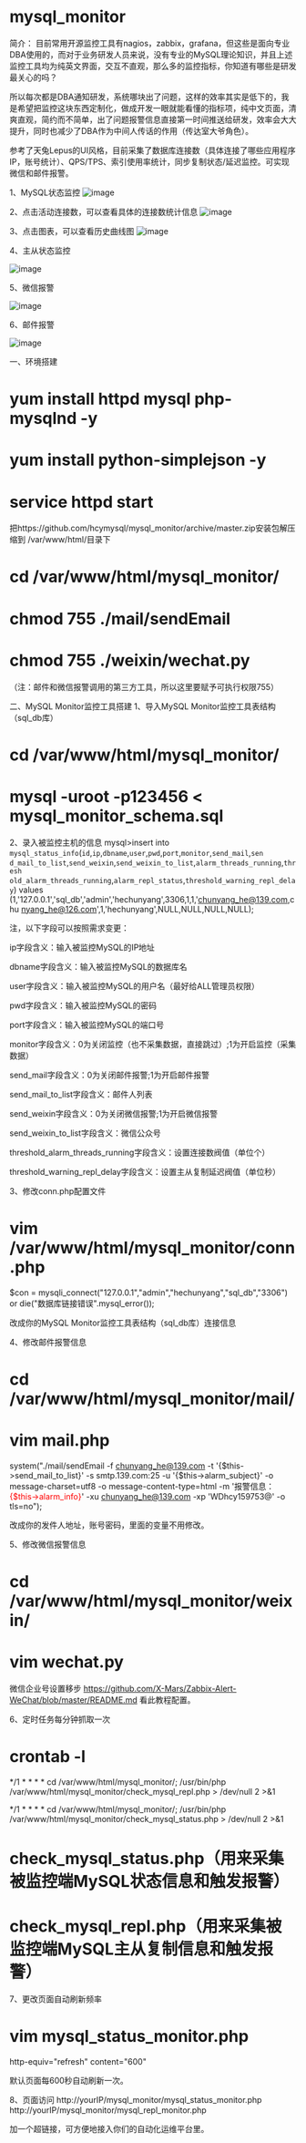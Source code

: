 # mysql_monitor
简介：
目前常用开源监控工具有nagios，zabbix，grafana，但这些是面向专业DBA使用的，而对于业务研发人员来说，没有专业的MySQL理论知识，并且上述监控工具均为纯英文界面，交互不直观，那么多的监控指标，你知道有哪些是研发最关心的吗？

所以每次都是DBA通知研发，系统哪块出了问题，这样的效率其实是低下的，我是希望把监控这块东西定制化，做成开发一眼就能看懂的指标项，纯中文页面，清爽直观，简约而不简单，出了问题报警信息直接第一时间推送给研发，效率会大大提升，同时也减少了DBA作为中间人传话的作用（传达室大爷角色）。

参考了天兔Lepus的UI风格，目前采集了数据库连接数（具体连接了哪些应用程序IP，账号统计）、QPS/TPS、索引使用率统计，同步复制状态/延迟监控。可实现微信和邮件报警。

1、MySQL状态监控
![image](https://raw.githubusercontent.com/hcymysql/mysql_monitor/master/MySQL%E7%8A%B6%E6%80%81%E7%9B%91%E6%8E%A7.png)

2、点击活动连接数，可以查看具体的连接数统计信息
![image](https://raw.githubusercontent.com/hcymysql/mysql_monitor/master/%E8%BF%9E%E6%8E%A5%E6%95%B0%E8%AF%A6%E6%83%85.png)

3、点击图表，可以查看历史曲线图
![image](https://raw.githubusercontent.com/hcymysql/mysql_monitor/master/%E5%8E%86%E5%8F%B2%E6%9B%B2%E7%BA%BF%E5%9B%BE.png)

4、主从状态监控

![image](https://raw.githubusercontent.com/hcymysql/mysql_monitor/master/MySQL%E4%B8%BB%E4%BB%8E%E5%A4%8D%E5%88%B6%E7%9B%91%E6%8E%A7.png)

5、微信报警

![image](https://raw.githubusercontent.com/hcymysql/mysql_monitor/master/%E5%BE%AE%E4%BF%A1%E6%8A%A5%E8%AD%A6.png)

6、邮件报警

![image](https://raw.githubusercontent.com/hcymysql/mysql_monitor/master/%E9%82%AE%E4%BB%B6%E5%91%8A%E8%AD%A6.png)


一、环境搭建
# yum install httpd mysql php-mysqlnd -y
# yum install python-simplejson -y
# service httpd start

把https://github.com/hcymysql/mysql_monitor/archive/master.zip安装包解压缩到
/var/www/html/目录下

# cd /var/www/html/mysql_monitor/
# chmod 755 ./mail/sendEmail 
# chmod 755 ./weixin/wechat.py
（注：邮件和微信报警调用的第三方工具，所以这里要赋予可执行权限755）

二、MySQL Monitor监控工具搭建
1、导入MySQL Monitor监控工具表结构（sql_db库）
# cd  /var/www/html/mysql_monitor/
# mysql  -uroot  -p123456  <  mysql_monitor_schema.sql

2、录入被监控主机的信息
mysql>insert  into 
`mysql_status_info`(`id`,`ip`,`dbname`,`user`,`pwd`,`port`,`monitor`,`send_mail`,`sen
d_mail_to_list`,`send_weixin`,`send_weixin_to_list`,`alarm_threads_running`,`thresh
old_alarm_threads_running`,`alarm_repl_status`,`threshold_warning_repl_delay`) 
values 
(1,'127.0.0.1','sql_db','admin','hechunyang',3306,1,1,'chunyang_he@139.com,chu
nyang_he@126.com',1,'hechunyang',NULL,NULL,NULL,NULL);

注，以下字段可以按照需求变更：

ip字段含义：输入被监控MySQL的IP地址

dbname字段含义：输入被监控MySQL的数据库名

user字段含义：输入被监控MySQL的用户名（最好给ALL管理员权限）

pwd字段含义：输入被监控MySQL的密码

port字段含义：输入被监控MySQL的端口号

monitor字段含义：0为关闭监控（也不采集数据，直接跳过）;1为开启监控（采集数据）

send_mail字段含义：0为关闭邮件报警;1为开启邮件报警

send_mail_to_list字段含义：邮件人列表

send_weixin字段含义：0为关闭微信报警;1为开启微信报警

send_weixin_to_list字段含义：微信公众号

threshold_alarm_threads_running字段含义：设置连接数阀值（单位个）

threshold_warning_repl_delay字段含义：设置主从复制延迟阀值（单位秒）

3、修改conn.php配置文件
# vim /var/www/html/mysql_monitor/conn.php

$con = mysqli_connect("127.0.0.1","admin","hechunyang","sql_db","3306") or die("数据库链接错误".mysql_error());

改成你的MySQL Monitor监控工具表结构（sql_db库）连接信息


4、修改邮件报警信息
# cd /var/www/html/mysql_monitor/mail/
# vim mail.php

system("./mail/sendEmail -f chunyang_he@139.com -t '{$this->send_mail_to_list}' -s 
smtp.139.com:25 -u '{$this->alarm_subject}' -o message-charset=utf8 -o message-content-type=html -m '报警信息：<br><font 
color='#FF0000'>{$this->alarm_info}</font>' -xu chunyang_he@139.com -xp 
'WDhcy159753@' -o tls=no");

改成你的发件人地址，账号密码，里面的变量不用修改。


5、修改微信报警信息
# cd /var/www/html/mysql_monitor/weixin/
# vim wechat.py
微信企业号设置移步
https://github.com/X-Mars/Zabbix-Alert-WeChat/blob/master/README.md 看此教程配置。

6、定时任务每分钟抓取一次
# crontab -l
*/1 * * * * cd /var/www/html/mysql_monitor/; /usr/bin/php 
/var/www/html/mysql_monitor/check_mysql_repl.php > /dev/null 2 >&1

*/1 * * * * cd /var/www/html/mysql_monitor/; /usr/bin/php 
/var/www/html/mysql_monitor/check_mysql_status.php > /dev/null 2 >&1

# check_mysql_status.php（用来采集被监控端MySQL状态信息和触发报警）
# check_mysql_repl.php（用来采集被监控端MySQL主从复制信息和触发报警）


7、更改页面自动刷新频率
# vim mysql_status_monitor.php

http-equiv="refresh" content="600"

默认页面每600秒自动刷新一次。


8、页面访问
http://yourIP/mysql_monitor/mysql_status_monitor.php
http://yourIP/mysql_monitor/mysql_repl_monitor.php

加一个超链接，可方便地接入你们的自动化运维平台里。

